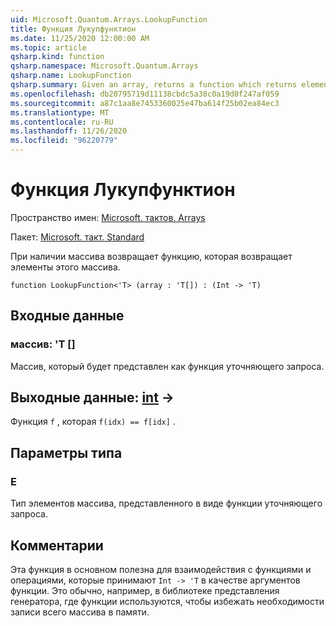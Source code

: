 ```yaml
---
uid: Microsoft.Quantum.Arrays.LookupFunction
title: Функция Лукупфунктион
ms.date: 11/25/2020 12:00:00 AM
ms.topic: article
qsharp.kind: function
qsharp.namespace: Microsoft.Quantum.Arrays
qsharp.name: LookupFunction
qsharp.summary: Given an array, returns a function which returns elements of that array.
ms.openlocfilehash: db20795719d11138cbdc5a38c0a19d0f247af059
ms.sourcegitcommit: a87c1aa8e7453360025e47ba614f25b02ea84ec3
ms.translationtype: MT
ms.contentlocale: ru-RU
ms.lasthandoff: 11/26/2020
ms.locfileid: "96220779"
---
```

# <a name="lookupfunction-function"></a>Функция Лукупфунктион

Пространство имен: [Microsoft. тактов. Arrays](xref:Microsoft.Quantum.Arrays)

Пакет: [Microsoft. такт. Standard](https://nuget.org/packages/Microsoft.Quantum.Standard)


При наличии массива возвращает функцию, которая возвращает элементы этого массива.

```qsharp
function LookupFunction<'T> (array : 'T[]) : (Int -> 'T)
```


## <a name="input"></a>Входные данные

### <a name="array--t"></a>массив: 'T []

Массив, который будет представлен как функция уточняющего запроса.



## <a name="output--int---t"></a>Выходные данные: [int](xref:microsoft.quantum.lang-ref.int) ->

Функция `f` , которая `f(idx) == f[idx]` .

## <a name="type-parameters"></a>Параметры типа

### <a name="t"></a>Е

Тип элементов массива, представленного в виде функции уточняющего запроса.

## <a name="remarks"></a>Комментарии

Эта функция в основном полезна для взаимодействия с функциями и операциями, которые принимают `Int -> 'T` в качестве аргументов функции. Это обычно, например, в библиотеке представления генератора, где функции используются, чтобы избежать необходимости записи всего массива в памяти.